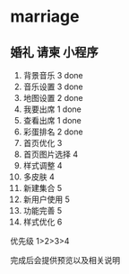 # marriage

## 婚礼 请柬 小程序

1.  背景音乐 3 done
2.  音乐设置 3 done
3.  地图设置 2 done
4.  我要出席 1 done
5.  查看出席 1 done
6.  彩蛋排名 2 done
7.  首页优化 3
8.  首页图片选择 4
9.  样式调整 4
10. 多皮肤 4
11. 新建集合 5
12. 新用户使用 5
13. 功能完善 5
14. 样式优化 6

优先级 1>2>3>4

完成后会提供预览以及相关说明
